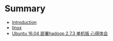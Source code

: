 # Summary

* [Introduction](README.md)
* [linux](linux/README.md)
* [Ubuntu 16.04 部署hadoop 2.7.3 单机版 心得体会](hadoop/README.md)

